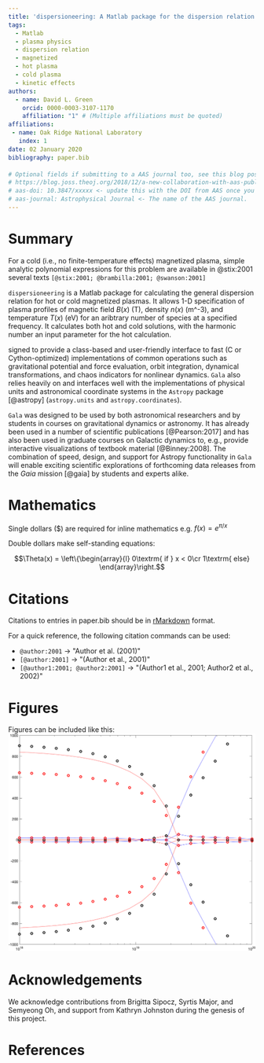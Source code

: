 ```yaml
---
title: 'dispersioneering: A Matlab package for the dispersion relation of magnetized plasmas'
tags:
  - Matlab
  - plasma physics
  - dispersion relation
  - magnetized
  - hot plasma
  - cold plasma
  - kinetic effects
authors:
  - name: David L. Green
    orcid: 0000-0003-3107-1170
    affiliation: "1" # (Multiple affiliations must be quoted)
affiliations:
 - name: Oak Ridge National Laboratory
   index: 1
date: 02 January 2020
bibliography: paper.bib

# Optional fields if submitting to a AAS journal too, see this blog post:
# https://blog.joss.theoj.org/2018/12/a-new-collaboration-with-aas-publishing
# aas-doi: 10.3847/xxxxx <- update this with the DOI from AAS once you know it.
# aas-journal: Astrophysical Journal <- The name of the AAS journal.
---
```


# Summary

For a cold (i.e., no finite-temperature effects) magnetized plasma, simple analytic polynomial expressions for this problem are available in @stix:2001 several texts `[@stix:2001; @brambilla:2001; @swanson:2001]`

``dispersioneering`` is a Matlab package for calculating the general dispersion relation for hot or cold magnetized plasmas. It allows 1-D specification of plasma profiles of magnetic field $B(x)$ (T), density $n(x)$ (m^-3), and temperature $T(x)$ (eV) for an aribtrary number of species at a specified frequency. It calculates both hot and cold solutions, with the harmonic number an input parameter for the hot calculation. 

signed to provide a class-based and user-friendly interface to fast (C or
Cython-optimized) implementations of common operations such as gravitational
potential and force evaluation, orbit integration, dynamical transformations,
and chaos indicators for nonlinear dynamics. ``Gala`` also relies heavily on and
interfaces well with the implementations of physical units and astronomical
coordinate systems in the ``Astropy`` package [@astropy] (``astropy.units`` and
``astropy.coordinates``).

``Gala`` was designed to be used by both astronomical researchers and by
students in courses on gravitational dynamics or astronomy. It has already been
used in a number of scientific publications [@Pearson:2017] and has also been
used in graduate courses on Galactic dynamics to, e.g., provide interactive
visualizations of textbook material [@Binney:2008]. The combination of speed,
design, and support for Astropy functionality in ``Gala`` will enable exciting
scientific explorations of forthcoming data releases from the *Gaia* mission
[@gaia] by students and experts alike.

# Mathematics

Single dollars ($) are required for inline mathematics e.g. $f(x) = e^{\pi/x}$

Double dollars make self-standing equations:

$$\Theta(x) = \left\{\begin{array}{l}
0\textrm{ if } x < 0\cr
1\textrm{ else}
\end{array}\right.$$


# Citations

Citations to entries in paper.bib should be in
[rMarkdown](http://rmarkdown.rstudio.com/authoring_bibliographies_and_citations.html)
format.

For a quick reference, the following citation commands can be used:
- `@author:2001`  ->  "Author et al. (2001)"
- `[@author:2001]` -> "(Author et al., 2001)"
- `[@author1:2001; @author2:2001]` -> "(Author1 et al., 2001; Author2 et al., 2002)"

# Figures

Figures can be included like this: ![Test figure.](figures/output1.png)

# Acknowledgements

We acknowledge contributions from Brigitta Sipocz, Syrtis Major, and Semyeong
Oh, and support from Kathryn Johnston during the genesis of this project.

# References
